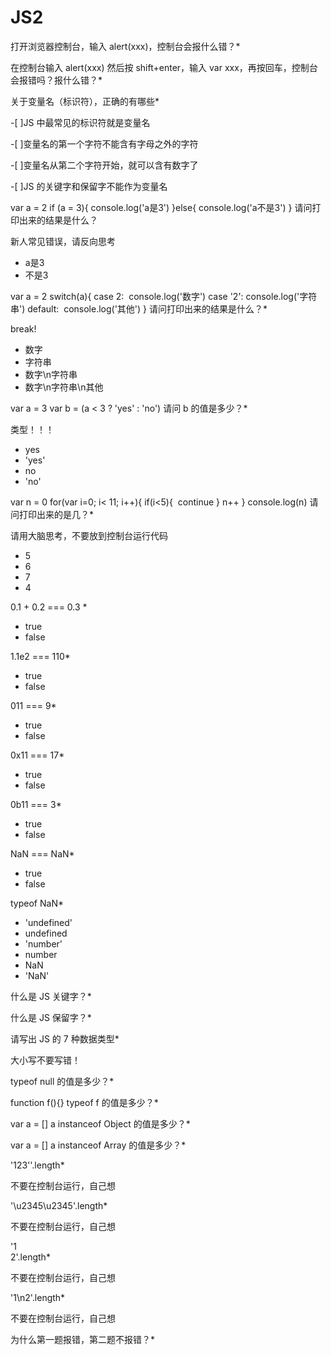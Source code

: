 # JS2

打开浏览器控制台，输入 alert(xxx)，控制台会报什么错？*

在控制台输入 alert(xxx) 然后按 shift+enter，输入 var xxx，再按回车，控制台会报错吗？报什么错？*



关于变量名（标识符），正确的有哪些*

-[  ]JS 中最常见的标识符就是变量名

-[  ]变量名的第一个字符不能含有字母之外的字符

-[  ]变量名从第二个字符开始，就可以含有数字了

-[  ]JS 的关键字和保留字不能作为变量名



var a = 2
if (a = 3){
  console.log('a是3')
}else{
  console.log('a不是3')
}
请问打印出来的结果是什么？

新人常见错误，请反向思考

- a是3
- 不是3





var a = 2
switch(a){
  case 2:
​     console.log('数字')
  case '2':
​     console.log('字符串')
   default:
​     console.log('其他')
}
请问打印出来的结果是什么？*

break!

- 数字
- 字符串
- 数字\n字符串
- 数字\n字符串\n其他



var a = 3
var b = (a < 3 ? 'yes' : 'no')
请问 b 的值是多少？*

类型！！！

- yes
- 'yes'
- no
- 'no'

var n = 0
for(var i=0; i< 11; i++){
  if(i<5){
​    continue
  }
  n++
}
console.log(n)
请问打印出来的是几？*

请用大脑思考，不要放到控制台运行代码

- 5
- 6
- 7
- 4



0.1 + 0.2 === 0.3 *

- true
- false



1.1e2 === 110*

- true
- false



011 === 9*

- true
- false





0x11 === 17*

- true
- false





0b11 === 3*

- true
- false





NaN === NaN*

- true
- false





typeof NaN*

- 'undefined'
- undefined
- 'number'
- number
- NaN
- 'NaN'





什么是 JS 关键字？*





什么是 JS 保留字？*





请写出 JS 的 7 种数据类型*

大小写不要写错！







typeof null 的值是多少？*







function f(){}
typeof f 的值是多少？*





var a = []
a instanceof Object 的值是多少？*





var a = []
a instanceof Array 的值是多少？*





'123\''.length*

不要在控制台运行，自己想







'\u2345\u2345'.length*

不要在控制台运行，自己想





'1\
2'.length*

不要在控制台运行，自己想





'1\n2'.length*

不要在控制台运行，自己想





为什么第一题报错，第二题不报错？*








